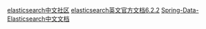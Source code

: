 [elasticsearch中文社区](https://elasticsearch.cn)
[elasticsearch英文官方文档6.2.2](https://www.elastic.co/guide/en/elasticsearch/reference/current/index.html)
[Spring-Data-Elasticsearch中文文档](https://legacy.gitbook.com/book/giraffe0813/spring-data-elasticsearch/details)


